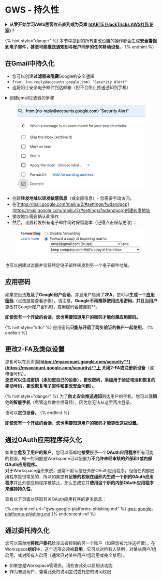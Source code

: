 # GWS - 持久性

<details>

<summary><strong>从零开始学习AWS黑客攻击直到成为英雄</strong> <a href="https://training.hacktricks.xyz/courses/arte"><strong>htARTE (HackTricks AWS红队专家)</strong></a><strong>！</strong></summary>

支持HackTricks的其他方式：

* 如果您想在**HackTricks中看到您的公司广告**或**下载HackTricks的PDF**，请查看[**订阅计划**](https://github.com/sponsors/carlospolop)！
* 获取[**官方PEASS & HackTricks商品**](https://peass.creator-spring.com)
* 发现[**PEASS家族**](https://opensea.io/collection/the-peass-family)，我们独家的[**NFTs系列**](https://opensea.io/collection/the-peass-family)
* **加入** 💬 [**Discord群组**](https://discord.gg/hRep4RUj7f) 或 [**telegram群组**](https://t.me/peass) 或在**Twitter** 🐦 上**关注**我 [**@carlospolopm**](https://twitter.com/carlospolopm)**。**
* **通过向** [**HackTricks**](https://github.com/carlospolop/hacktricks) 和 [**HackTricks Cloud**](https://github.com/carlospolop/hacktricks-cloud) github仓库提交PR来分享您的黑客技巧。

</details>

{% hint style="danger" %}
本节中提到的所有更改设置的操作都会生成**安全警报到电子邮件，甚至可能推送通知到与账户同步的任何移动设备**。
{% endhint %}

## **在Gmail中持久化**

* 您可以创建**过滤器来隐藏**Google的安全通知
* `from: (no-reply@accounts.google.com) "Security Alert"`
* 这将阻止安全电子邮件到达邮箱（但不会阻止推送通知到手机）

<details>

<summary>创建gmail过滤器的步骤</summary>

（来自[**这里的指南**](https://support.google.com/mail/answer/6579)）

1. 打开[Gmail](https://mail.google.com/)。
2. 在顶部的搜索框中，点击显示搜索选项 ![photos tune](https://lh3.googleusercontent.com/cD6YR_YvqXqNKxrWn2NAWkV6tjJtg8vfvqijKT1_9zVCrl2sAx9jROKhLqiHo2ZDYTE=w36) 。
3. 输入您的搜索条件。如果您想检查您的搜索是否正确，请通过点击**搜索**来查看显示的电子邮件。&#x20;
4. 在搜索窗口的底部，点击**创建过滤器**。
5. 选择您希望过滤器执行的操作。
6. 点击**创建过滤器**。

在[https://mail.google.com/mail/u/0/#settings/filters](https://mail.google.com/mail/u/0/#settings/filters)检查您当前的过滤器（以删除它们）

</details>

<figure><img src="../../.gitbook/assets/image (142).png" alt=""><figcaption></figcaption></figure>

* 创建**转发地址以转发敏感信息**（或全部信息）- 您需要手动访问。
* 在[https://mail.google.com/mail/u/2/#settings/fwdandpop](https://mail.google.com/mail/u/2/#settings/fwdandpop)创建转发地址
* 接收地址需要确认此操作
* 然后，设置转发所有电子邮件同时保留副本（记得点击保存更改）：

<figure><img src="../../.gitbook/assets/image (143).png" alt=""><figcaption></figcaption></figure>

也可以创建过滤器并仅将特定电子邮件转发到另一个电子邮件地址。

## 应用密码

如果您设法**危及了Google用户会话**，并且用户启用了**2FA**，您可以**生成**一个[**应用密码**](https://support.google.com/accounts/answer/185833?hl=en)（点击链接查看步骤）。请注意，**Google不再推荐使用应用密码，并且当用户**更改其Google账户密码时，应用密码会被撤销**。

**即使您有一个开放的会话，您也需要知道用户的密码才能创建应用密码。**

{% hint style="info" %}
应用密码**只能与开启了两步验证的账户一起使用**。
{% endhint %}

## 更改2-FA及类似设置

您也可以在此页面[**https://myaccount.google.com/security**](https://myaccount.google.com/security)**上** **关闭2-FA或注册新设备**（或电话号码）。\
**您还可以生成密钥（添加您自己的设备），更改密码，添加用于验证电话和恢复的移动号码，更改恢复电子邮件和更改安全问题）。**

{% hint style="danger" %}
为了**防止安全推送通知**到达用户的手机，您可以**注销他的智能手机**（尽管这样做会很奇怪），因为您无法从这里再次登录。

也可以**定位设备。**
{% endhint %}

**即使您有一个开放的会话，您也需要知道用户的密码才能更改这些设置。**

## 通过OAuth应用程序持久化

如果您**危及了用户的账户**，您可以简单地**接受**授予一个**OAuth应用程序**所有可能的权限。唯一的问题是Workspace可以配置为**不允许未经审核的外部和/或内部OAuth应用程序。**\
对于Workspace组织来说，通常不默认信任外部OAuth应用程序，但信任内部应用程序是很常见的，所以如果您有**足够的权限在组织内生成一个新的OAuth应用程序**并且外部应用程序被禁止，那么生成它并**使用这个新的内部OAuth应用程序来维持持久性**。

查看以下页面以获取有关OAuth应用程序的更多信息：

{% content-ref url="gws-google-platforms-phishing.md" %}
[gws-google-platforms-phishing.md](gws-google-platforms-phishing.md)
{% endcontent-ref %}

## 通过委托持久化

您可以简单地**将账户委托**给攻击者控制的另一个账户（如果您被允许这样做）。在Workspace**组织**中，这个选项必须被**启用**。它可以对所有人禁用，对某些用户/组启用，或对所有人启用（通常只对某些用户/组启用或完全禁用）。

<details>

<summary>如果您是Workspace管理员，请检查此处以启用该功能</summary>

（信息[从文档中复制](https://support.google.com/a/answer/7223765)）

作为您组织的管理员（例如，您的工作或学校），您控制用户是否可以委托他们的Gmail账户访问权限。您可以让每个人都有委托他们账户的选项。或者，只让某些部门的人设置委托。例如，您可以：

* 在您的Gmail账户上添加行政助理作为委托人，以便他们可以代表您阅读和发送电子邮件。&#x20;
* 在Groups中添加一个组，例如您的销售部门，作为委托人，以便每个人都可以访问一个Gmail账户。

无论他们的域或组织单位如何，用户只能将访问权限委托给同一组织中的另一个用户。

### 委托限制和限制&#x20;

* **允许用户将他们的邮箱访问权限授予Google组**选项：要使用此选项，它必须为委托账户的OU和每个组成员的OU启用。属于没有启用此选项的OU的组成员不能访问委托账户。
* 在典型使用中，40个委托用户可以同时访问一个Gmail账户。高于平均使用量的一个或多个委托人可能会减少这个数字。&#x20;
* 经常访问Gmail的自动化流程也可能减少可以同时访问账户的委托人数。这些流程包括频繁访问Gmail的API或浏览器扩展。
* 单个Gmail账户支持多达1000个独特的委托人。Groups中的一个组计为限制中的一个委托人。
* 委托不会增加Gmail账户的限制。具有委托用户的Gmail账户具有标准的Gmail账户限制和政策。详情请访问[Gmail限制和政策](https://support.google.com/a/topic/28609)。

### 第1步：为您的用户开启Gmail委托&#x20;

**开始之前：**要为特定用户应用设置，请将他们的账户放在[组织单位](https://support.google.com/a/topic/1227584)中。

1. [登录](https://admin.google.com/)到您的[Google管理控制台](https://support.google.com/a/answer/182076)。

使用_管理员账户_登录，而不是您当前的账户CarlosPolop@gmail.com
2. 在管理控制台中，转到菜单 ![](https://storage.googleapis.com/support-kms-prod/JxKYG9DqcsormHflJJ8Z8bHuyVI5YheC0lAp)![然后](https://storage.googleapis.com/support-kms-prod/Th2Tx0uwPMOhsMPn7nRXMUo3vs6J0pto2DTn)![](https://storage.googleapis.com/support-kms-prod/ocGtUSENh4QebLpvZcmLcNRZyaTBcolMRSyl) **应用程序**![然后](https://storage.googleapis.com/support-kms-prod/Th2Tx0uwPMOhsMPn7nRXMUo3vs6J0pto2DTn)**Google Workspace**![然后](https://storage.googleapis.com/support-kms-prod/Th2Tx0uwPMOhsMPn7nRXMUo3vs6J0pto2DTn)**Gmail**![然后](https://storage.googleapis.com/support-kms-prod/Th2Tx0uwPMOhsMPn7nRXMUo3vs6J0pto2DTn)**用户设置**。
3. 要将设置应用于所有人，请保留选中顶部的组织单位。否则，请选择一个子[组织单位](https://support.google.com/a/topic/1227584)。
4. 点击**邮件委托**。
5. 勾选**允许用户将他们的邮箱访问权限委托给域中的其他用户**框。
6. （可选）要让用户指定在其账户发送的委托消息中包含的发件人信息，请勾选**允许用户自定义此设置**框。
7. 选择委托人发送的消息中包含的默认发件人信息选项：&#x20;
* **显示账户所有者和发送电子邮件的委托人**—消息包括Gmail账户所有者和委托人的电子邮件地址。
* **仅显示账户所有者**—消息仅包括Gmail账户所有者的电子邮件地址。不包括委托人的电子邮件地址。
8. （可选）要让用户将Groups中的一个组添加为委托人，请勾选**允许用户将他们的邮箱访问权限授予Google组**框。
9. 点击**保存**。如果您配置了子组织单位，您可能能够**继承**或**覆盖**父组织单位的设置。
10. （可选）要为其他组织单位开启Gmail委托，请重复步骤3-9。

更改可能需要长达24小时才能生效，但通常会更快。[了解更多](https://support.google.com/a/answer/7514107)

### 第2步：让用户为他们的账户设置委托人

在您开启委托后，您的用户可以转到他们的Gmail设置来指定委托人。然后委托人可以代表用户阅读、发送和接收消息。&#x20;

详情请指导用户访问[委托和协作电子邮件](https://support.google.com/a/users/answer/138350)。

</details>

<details>

<summary>作为普通用户，查看此处的说明尝试委托您的访问权限</summary>

（信息[**从文档中复制**](https://support.google.com/mail/answer/138350)）

您可以添加多达10个委托人。

如果您通过工作、学校或其他组织使用Gmail：

* 您可以在组织内添加多达1000个委托人。
* 在典型使用中，40个委托人可以同时访问一个Gmail账户。&#x20;
* 如果您使用自动化流程，例如API或浏览器扩展，几个委托人可以同时访问一个Gmail账户。

1. 在您的电脑上，打开[Gmail](https://mail.google.com/)。您不能从Gmail应用中添加委托人。
2. 在右上角，点击设置 ![Settings](https://lh3.googleusercontent.com/p3J-ZSPOLtuBBR_ofWTFDfdgAYQgi8mR5c76ie8XQ2wjegk7-yyU5zdRVHKybQgUlQ=w36-h36) ![然后](https://lh3.googleusercontent.com/3_l97rr0GvhSP2XV5OoCkV2ZDTIisAOczrSdzNCBxhIKWrjXjHucxNwocghoUa39gw=w36-h36) **查看所有设置**。
3. 点击**账户和导入**或**账户**标签。
4. 在“授予对您账户的访问权限”部分，点击**添加另一个账户**。如果您通过工作、学校或其他组织使用Gmail，您的组织可能会限制电子邮件委托。如果您看不到此设置，请联系您的管理员。
* 如果您看不到授予对您账户的访问权限，那么它被限制了。
5. 输入您想要添加的人的电子邮件地址。如果您通过工作、学校或其他组织使用Gmail，并且您的管理员允许，您可以输入一个组的电子邮件地址。这个组必须与您的组织的域相同。组的外部成员被拒绝委托访问权限。\
\
**重要提示：**如果您委托的账户是一个新账户或密码已重置，管理员必须关闭首次登录时更改密码的要求。

* [了解管理员如何创建用户](https://support.google.com/a/answer/33310)。
* [了解管理员如何重置密码](https://support.google.com/a/answer/33319)。

6\. 点击**下一步** ![然后](https://lh3.googleusercontent.com/QbWcYKta5vh_4-OgUeFmK-JOB0YgLLoGh69P478nE6mKdfpWQniiBabjF7FVoCVXI0g=h36) **发送电子邮件以授予访问权限**。

您添加的人将收到一封电子邮件，要求他们确认。邀请在一周后
